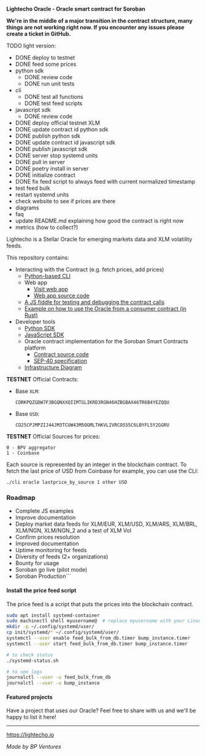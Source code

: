 **Lightecho Oracle - Oracle smart contract for Soroban**

**We're in the middle of a major transition in the contract structure, many
things are not working right now. If you encounter any issues please create
a ticket in GitHub.**

TODO light version:
- DONE deploy to testnet
- DONE feed some prices
- python sdk
  - DONE review code
  - DONE run unit tests
- cli
  - DONE test all functions
  - DONE test feed scripts
- javascript sdk
  - DONE review code
- DONE deploy official testnet XLM
- DONE update contract id python sdk
- DONE publish python sdk
- DONE update contract id javascript sdk
- DONE publish javascript sdk
- DONE server stop systemd units
- DONE pull in server
- DONE poetry install in server
- DONE initialize contract
- DONE fix feed script to always feed with current normalized timestamp
- test feed bulk
- restart systemd units
- check website to see if prices are there
- diagrams
- faq
- update README.md explaining how good the contract is right now
- metrics (how to collect?)

Lightecho is a Stellar Oracle for emerging markets data and XLM volatility feeds.

This repository contains:

- Interacting with the Contract (e.g. fetch prices, add prices)
  - [Python-based CLI](./oracle-onchain/sep40/cli)
  - Web app
    - [Visit web app](https://bp-ventures.github.io/lightecho-stellar-oracle/)
    - [Web app source code](./docs/v2.html)
  - [A JS fiddle for testing and debugging the contract calls](https://playcode.io/1678393)
  - [Example on how to use the Oracle from a consumer contract (in Rust)](./oracle-onchain/sep40/examples/price_up_down)
- Developer tools
  - [Python SDK](./oracle-sdk/python)
  - [JavaScript SDK](./oracle-sdk/javascript)
  - Oracle contract implementation for the Soroban Smart Contracts platform
    - [Contract source code](./oracle-onchain/sep40/contract)
    - [SEP-40 specification](https://github.com/stellar/stellar-protocol/blob/master/ecosystem/sep-0040.md)
  - [Infrastructure Diagram](./INFRASTRUCTURE.md)

**TESTNET** Official Contracts:

- Base `XLM`:
  ```
  CDRKPQZGDW7F3BGQNXXQIIMTGLIKRD3RGN46HZBGBAX46TR6B4YEZQQU
  ```
- Base `USD`:
  ```
  CD25CPJMPZIJ44JM3TCUW43M5OGMLTHKVLIVRCOS55C6LBYFL5Y2GGRU
  ```

**TESTNET** Official Sources for prices:

```
0 - BPV aggregator
1 - Coinbase
```

Each source is represented by an integer in the blockchain contract.
To fetch the last price of USD from Coinbase for example, you can use the CLI:

```
./cli oracle lastprice_by_source 1 other USD
```

### Roadmap

- Complete JS examples
- Improve documentation
- Deploy market data feeds for XLM/EUR, XLM/USD, XLM/ARS, XLM/BRL, XLM/NGN, XLM/NGN_2 and a test of XLM Vol
- Confirm prices resolution
- Improved documentation
- Uptime monitoring for feeds
- Diversity of feeds (2+ organizations)
- Bounty for usage
- Soroban go live (pilot mode)
- Soroban Production```

#### Install the price feed script

The price feed is a script that puts the prices into the blockchain contract.

```bash
sudo apt install systemd-container
sudo machinectl shell myusername@  # replace myusername with your Linux username
mkdir -p ~/.config/systemd/user/
cp init/systemd/* ~/.config/systemd/user/
systemctl --user enable feed_bulk_from_db.timer bump_instance.timer
systemctl --user start feed_bulk_from_db.timer bump_instance.timer

# to check status
./systemd-status.sh

# to see logs
journalctl --user -u feed_bulk_from_db
journalctl --user -u bump_instance
```

#### Featured projects

Have a project that uses our Oracle? Feel free to share with us and we'll be happy to list it here!

---

https://lightecho.io

_Made by BP Ventures_
